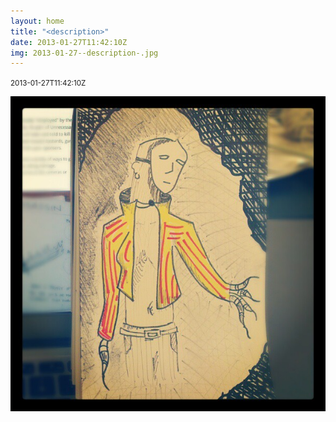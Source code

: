 ```yaml
---
layout: home
title: "<description>"
date: 2013-01-27T11:42:10Z
img: 2013-01-27--description-.jpg
---
```


<description>

<small>2013-01-27T11:42:10Z</small>

![<description>](2013-01-27--description-.jpg)
